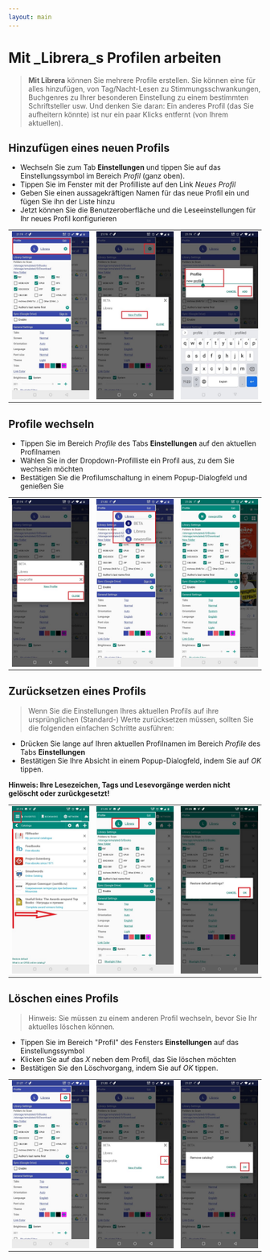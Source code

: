 ```yaml
---
layout: main
---
```


# Mit _Librera_s Profilen arbeiten

> **Mit Librera** können Sie mehrere Profile erstellen. Sie können eine für alles hinzufügen, von Tag/Nacht-Lesen zu Stimmungsschwankungen, Buchgenres zu Ihrer besonderen Einstellung zu einem bestimmten Schriftsteller usw.
> Und denken Sie daran: Ein anderes Profil (das Sie aufheitern könnte) ist nur ein paar Klicks entfernt (von Ihrem aktuellen).


## Hinzufügen eines neuen Profils
* Wechseln Sie zum Tab **Einstellungen** und tippen Sie auf das Einstellungssymbol im Bereich _Profil_ (ganz oben).
* Tippen Sie im Fenster mit der Profilliste auf den Link _Neues Profil_
* Geben Sie einen aussagekräftigen Namen für das neue Profil ein und fügen Sie ihn der Liste hinzu
* Jetzt können Sie die Benutzeroberfläche und die Leseeinstellungen für Ihr neues Profil konfigurieren

||||
|-|-|-|
|![](1.jpg)|![](2.jpg)|![](3.jpg)|

## Profile wechseln
* Tippen Sie im Bereich _Profile_ des Tabs **Einstellungen** auf den aktuellen Profilnamen
* Wählen Sie in der Dropdown-Profilliste ein Profil aus, zu dem Sie wechseln möchten
* Bestätigen Sie die Profilumschaltung in einem Popup-Dialogfeld und genießen Sie

||||
|-|-|-|
|![](4.jpg)|![](5.jpg)|![](6.jpg)|

## Zurücksetzen eines Profils
> Wenn Sie die Einstellungen Ihres aktuellen Profils auf ihre ursprünglichen (Standard-) Werte zurücksetzen müssen, sollten Sie die folgenden einfachen Schritte ausführen:
* Drücken Sie lange auf Ihren aktuellen Profilnamen im Bereich _Profile_ des Tabs **Einstellungen**
* Bestätigen Sie Ihre Absicht in einem Popup-Dialogfeld, indem Sie auf _OK_ tippen.

**Hinweis: Ihre Lesezeichen, Tags und Lesevorgänge werden nicht gelöscht oder zurückgesetzt!**

||||
|-|-|-|
|![](19.jpg)|![](20.jpg)|![](21.jpg)|

## Löschen eines Profils
> Hinweis: Sie müssen zu einem anderen Profil wechseln, bevor Sie Ihr aktuelles löschen können.

* Tippen Sie im Bereich &quot;Profil&quot; des Fensters **Einstellungen** auf das Einstellungssymbol
* Klicken Sie auf das _X_ neben dem Profil, das Sie löschen möchten
* Bestätigen Sie den Löschvorgang, indem Sie auf _OK_ tippen.

||||
|-|-|-|
|![](7.jpg)|![](8.jpg)|![](9.jpg)|

